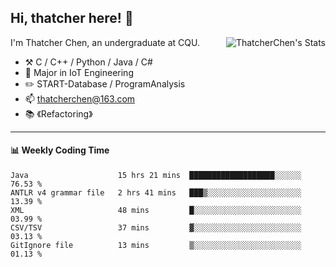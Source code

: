 ## Hi, thatcher here! :wave:

<img align="right" src="https://github-readme-stats.vercel.app/api?username=thatcherchen&title_color=333&text_color=777" alt="ThatcherChen's Stats" >

I'm Thatcher Chen, an undergraduate at CQU.

- :hammer_and_pick:  C / C++ / Python / Java / C# 
- :seedling:  Major in IoT Engineering
- :pencil2: START-Database / ProgramAnalysis
- :mailbox: thatcherchen@163.com
- :books: 《Refactoring》

---

#### :bar_chart: Weekly Coding Time

<!--START_SECTION:waka-->

```text
Java                    15 hrs 21 mins  ███████████████████░░░░░░   76.53 %
ANTLR v4 grammar file   2 hrs 41 mins   ███▒░░░░░░░░░░░░░░░░░░░░░   13.39 %
XML                     48 mins         █░░░░░░░░░░░░░░░░░░░░░░░░   03.99 %
CSV/TSV                 37 mins         ▓░░░░░░░░░░░░░░░░░░░░░░░░   03.13 %
GitIgnore file          13 mins         ▒░░░░░░░░░░░░░░░░░░░░░░░░   01.13 %
```

<!--END_SECTION:waka-->
